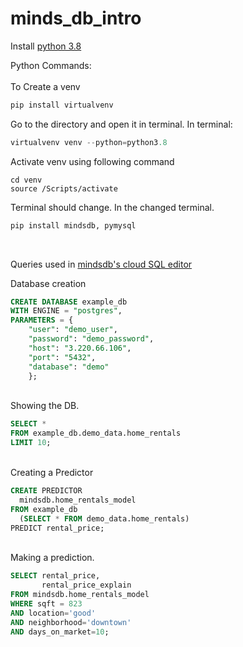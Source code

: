 # minds_db_intro
Install [python 3.8](https://www.python.org/downloads/release/python-380/) <br>

Python Commands: <br>
<br>
To Create a venv
```py
pip install virtualvenv
```
Go to the directory and open it in terminal. In terminal:
```py
virtualvenv venv --python=python3.8
```
Activate venv using following command
```
cd venv
source /Scripts/activate
```

Terminal should change. In the changed terminal.
```py
pip install mindsdb, pymysql
```

<br>

Queries used in [mindsdb's cloud SQL editor](https://cloud.mindsdb.com/) <br> 

Database creation

```sql
CREATE DATABASE example_db
WITH ENGINE = "postgres",
PARAMETERS = {
    "user": "demo_user",
    "password": "demo_password",
    "host": "3.220.66.106",
    "port": "5432",
    "database": "demo"
    };
```

<br> Showing the DB.

```sql
SELECT * 
FROM example_db.demo_data.home_rentals 
LIMIT 10;
```

<br>Creating a Predictor

```sql
CREATE PREDICTOR 
  mindsdb.home_rentals_model
FROM example_db
  (SELECT * FROM demo_data.home_rentals)
PREDICT rental_price;
```

<br>Making a prediction.
```sql
SELECT rental_price, 
       rental_price_explain 
FROM mindsdb.home_rentals_model
WHERE sqft = 823
AND location='good'
AND neighborhood='downtown'
AND days_on_market=10;
```
